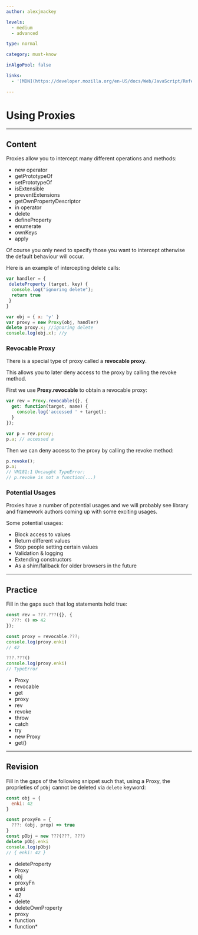 ```yaml
---
author: alexjmackey

levels:
  - medium
  - advanced

type: normal

category: must-know

inAlgoPool: false

links:
  - '[MDN](https://developer.mozilla.org/en-US/docs/Web/JavaScript/Reference/Global_Objects/Proxy){website}'

---
```

# Using Proxies

---
## Content

Proxies allow you to intercept many different operations and methods:

* new operator
* getPrototypeOf
* setPrototypeOf
* isExtensible
* preventExtensions
* getOwnPropertyDescriptor
* in operator
* delete
* defineProperty
* enumerate
* ownKeys
* apply

Of course you only need to specify those you want to intercept otherwise the default behaviour will occur.

Here is an example of intercepting delete calls:

```javascript
var handler = {
 deleteProperty (target, key) {
  console.log("ignoring delete");
  return true
 }
}

var obj = { x: 'y' }
var proxy = new Proxy(obj, handler)
delete proxy.x; //ignoring delete
console.log(obj.x); //y
```

### Revocable Proxy

There is a special type of proxy called a **revocable proxy**.

This allows you to later deny access to the proxy by calling the revoke method.

First we use **Proxy.revocable** to obtain a revocable proxy:

```javascript
var rev = Proxy.revocable({}, {
  get: function(target, name) {
    console.log('accessed ' + target);
  }
});

var p = rev.proxy;
p.a; // accessed a
```

Then we can deny access to the proxy by calling the revoke method:

```javascript
p.revoke();
p.a;
// VM181:1 Uncaught TypeError:
// p.revoke is not a function(...)
```

### Potential Usages

Proxies have a number of potential usages and we will probably see library and framework authors coming up with some exciting usages.

Some potential usages:

* Block access to values
* Return different values
* Stop people setting certain values
* Validation & logging
* Extending constructors
* As a shim/fallback for older browsers in the future

---
## Practice

Fill in the gaps such that log statements hold true:

```javascript
const rev = ???.???({}, {
  ???: () => 42
});

const proxy = revocable.???;
console.log(proxy.enki)
// 42

???.???()
console.log(proxy.enki)
// TypeError
```

* Proxy
* revocable
* get
* proxy
* rev
* revoke
* throw
* catch
* try
* new Proxy
* get()

---
## Revision

Fill in the gaps of the following snippet such that, using a Proxy, the proprieties of `pObj` cannot be deleted via `delete` keyword:

```javascript
const obj = {
  enki: 42
}

const proxyFn = {
  ???: (obj, prop) => true
}
const pObj = new ???(???, ???)
delete pObj.enki
console.log(pObj)
// { enki: 42 }
```

* deleteProperty
* Proxy
* obj
* proxyFn
* enki
* 42
* delete
* deleteOwnProperty
* proxy
* function
* function*
 
